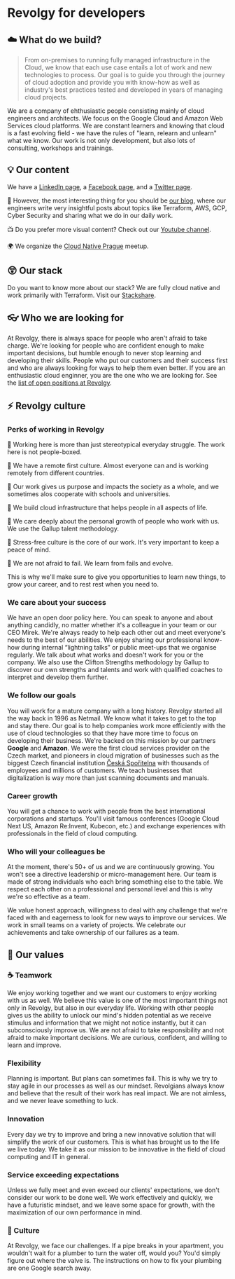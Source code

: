 # Revolgy for developers 

## :cloud: What do we build? 

> From on-premises to running fully managed infrastructure in the Cloud, we know that each use case entails a lot of work and new technologies to process. Our goal is to guide you through the journey of cloud adoption and provide you with know-how as well as industry's best practices tested and developed in years of managing cloud projects. 

We are a company of ehthusiastic people consisting mainly of cloud engineers and architects. We focus on the Google Cloud and Amazon Web Services cloud platforms. We are constant learners and knowing that cloud is a fast evolving field - we have the rules of "learn, relearn and unlearn" what we know. Our work is not only development, but also lots of consulting, workshops and trainings. 

## :bulb: Our content

We have a [LinkedIn page](https://www.linkedin.com/company/revolgy/), a [Facebook page](https://www.facebook.com/revolgy/), and a [Twitter page](https://twitter.com/Revolgy). 
 
:bookmark_tabs: However, the most interesting thing for you should be [our blog](https://revolgy.com/blog/), where our engineers write very insightful posts about topics like Terraform, AWS, GCP, Cyber Security and sharing what we do in our daily work. 
 
:tv: Do you prefer more visual content? Check out our [Youtube channel](https://www.youtube.com/c/Revolgy/featured). 

:earth_africa: We organize the [Cloud Native Prague](https://www.meetup.com/Cloud-Native-Prague/) meetup.

## :astonished: Our stack

Do you want to know more about our stack? We are fully cloud native and work primarily with Terraform. Visit our [Stackshare](https://stackshare.io/revolgy/revolgy-com).

## :eyeglasses: Who we are looking for

At Revolgy, there is always space for people who aren't afraid to take charge. We're looking for people who are confident enough to make important decisions, but humble enough to never stop learning and developing their skills. People who put our customers and their success first and who are always looking for ways to help them even better. If you are an enthusiastic cloud enginner, you are the one who we are looking for. See the [list of open positions at Revolgy](https://www.revolgy.com/career/).

## :zap: Revolgy culture

### Perks of working in Revolgy

:closed_book: Working here is more than just stereotypical everyday struggle. The work here is not people-boxed. 

:green_book: We have a remote first culture. Almost everyone can and is working remotely from different countries.

:notebook: Our work gives us purpose and impacts the society as a whole, and we sometimes alos cooperate with schools and universities.

:orange_book: We build cloud infrastructure that helps people in all aspects of life.

:notebook_with_decorative_cover: We care deeply about the personal growth of people who work with us. We use the Gallup talent methodology. 

:ledger: Stress-free culture is the core of our work. It's very important to keep a peace of mind. 

:blue_book: We are not afraid to fail. We learn from fails and evolve.

This is why we'll make sure to give you opportunities to learn new things, to grow your career, and to rest rest when you need to.

### We care about your success

We have an open door policy here. You can speak to anyone and about anything candidly, no matter whether it's a colleague in your team or our CEO Mirek. We're always ready to help each other out and meet everyone's needs to the best of our abilities. We enjoy sharing our professional know-how during internal “lightning talks” or public meet-ups that we organise regularly. We talk about what works and doesn't work for you or the company. We also use the Clifton Strengths methodology by Gallup to discover our own strengths and talents and work with qualified coaches to interpret and develop them further.
 
### We follow our goals

You will work for a mature company with a long history. Revolgy started all the way back in 1996 as Netmail. We know what it takes to get to the top and stay there. Our goal is to help companies work more efficiently with the use of cloud technologies so that they have more time to focus on developing their business. We're backed on this mission by our partners **Google** and **Amazon**. We were the first cloud services provider on the Czech market, and pioneers in cloud migration of businesses such as the biggest Czech financial institution [Česká Spořitelna](https://www.revolgy.com/case-studies/ceska-sporitelna) with thousands of employees and millions of customers. We teach businesses that digitalization is way more than just scanning documents and manuals.
 
### Career growth

You will get a chance to work with people from the best international corporations and startups. You'll visit famous conferences (Google Cloud Next US, Amazon Re:Invent, Kubecon, etc.) and exchange experiences with professionals in the field of cloud computing.

### Who will your colleagues be

At the moment, there's 50+ of us and we are continuously growing. You won't see a directive leadership or micro-management here. Our team is made of strong individuals who each bring something else to the table. We respect each other on a professional and personal level and this is why we're so effective as a team.
 
We value honest approach, willingness to deal with any challenge that we're faced with and eagerness to look for new ways to improve our services. We work in small teams on a variety of projects. We celebrate our achievements and take ownership of our failures as a team.

## :european_castle: Our values

### :coffee: Teamwork

We enjoy working together and we want our customers to enjoy working with us as well.
We believe this value is one of the most important things not only in Revolgy, but also in our everyday life. Working with other people gives us the ability to unlock our mind's hidden potential as we receive stimulus and information that we might not notice instantly, but it can subconsciously improve us. We are not afraid to take responsibility and not afraid to make important decisions. We are curious, confident, and willing to learn and improve.
 
### Flexibility

Planning is important. But plans can sometimes fail. This is why we try to stay agile in our processes as well as our mindset.
Revolgians always know and believe that the result of their work has real impact. We are not aimless, and we never leave something to luck.
 
### Innovation

Every day we try to improve and bring a new innovative solution that will simplify the work of our customers.
This is what has brought us to the life we live today. We take it as our mission to be innovative in the field of cloud computing and IT in general.

### Service exceeding expectations

Unless we fully meet and even exceed our clients' expectations, we don't consider our work to be done well.
We work effectively and quickly, we have a futuristic mindset, and we leave some space for growth, with the maximization of our own performance in mind.

### :space_invader: Culture

At Revolgy, we face our challenges. If a pipe breaks in your apartment, you wouldn't wait for a plumber to turn the water off, would you? You'd simply figure out where the valve is. The instructions on how to fix your plumbing are one Google search away.
